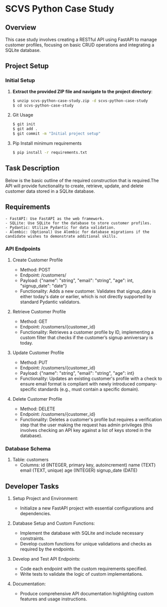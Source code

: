 # SCVS Python Case Study

## Overview
This case study involves creating a RESTful API using FastAPI to manage customer profiles, 
focusing on basic CRUD operations and integrating a SQLite database.

## Project Setup

### Initial Setup
1. **Extract the provided ZIP file and navigate to the project directory**:
   ```bash
   $ unzip scvs-python-case-study.zip -d scvs-python-case-study
   $ cd scvs-python-case-study
   ```

2. Git Usage
    ```bash
    $ git init
    $ git add .
    $ git commit -m "Initial project setup"
    ```

3. Pip Install minimum requirements
    ```bash
    $ pip install -r requirements.txt
    ```


## Task Description

Below is the basic outline of the required construction that is required.The API will provide functionality to create, retrieve, update, and delete customer data stored in a SQLite database.

## Requirements
    - FastAPI: Use FastAPI as the web framework.
    - SQLite: Use SQLite for the database to store customer profiles.
    - Pydantic: Utilize Pydantic for data validation.
    - Alembic: (Optional) Use Alembic for database migrations if the candidate wishes to demonstrate additional skills.

### API Endpoints
1. Create Customer Profile
    - Method: POST
    - Endpoint: /customers/
    - Payload: {"name": "string", "email": "string", "age": int, "signup_date": "date"}
    - Functionality: Adds a new customer. Validates that signup_date is either today's date or earlier, which is not directly supported by standard Pydantic validators.

2. Retrieve Customer Profile
    - Method: GET
    - Endpoint: /customers/{customer_id}
    - Functionality: Retrieves a customer profile by ID, implementing a custom filter that checks if the customer’s signup anniversary is today.

3. Update Customer Profile
    - Method: PUT
    - Endpoint: /customers/{customer_id}
    - Payload: {"name": "string", "email": "string", "age": int}
    - Functionality: Updates an existing customer's profile with a check to ensure email format is compliant with newly introduced company-specific standards (e.g., must contain a specific domain).

4. Delete Customer Profile
    - Method: DELETE
    - Endpoint: /customers/{customer_id}
    - Functionality: Deletes a customer's profile but requires a verification step that the user making the request has admin privileges (this involves checking an API key against a list of keys stored in the database).


### Database Schema
1. Table: customers
    - Columns:
        id (INTEGER, primary key, autoincrement)
        name (TEXT)
        email (TEXT, unique)
        age (INTEGER)
        signup_date (DATE)

## Developer Tasks
1. Setup Project and Environment:
    - Initialize a new FastAPI project with essential configurations and dependencies.

2. Database Setup and Custom Functions:
    - Implement the database with SQLite and include necessary constraints.
    - Develop custom functions for unique validations and checks as required by the endpoints.

3. Develop and Test API Endpoints:
    - Code each endpoint with the custom requirements specified.
    - Write tests to validate the logic of custom implementations.

4. Documentation:
    - Produce comprehensive API documentation highlighting custom features and usage instructions.
